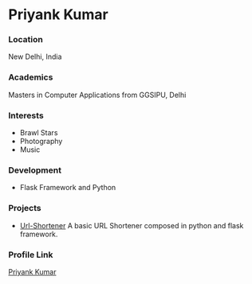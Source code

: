 # Priyank Kumar

### Location

New Delhi, India

### Academics

Masters in Computer Applications from GGSIPU, Delhi

### Interests

- Brawl Stars
- Photography
- Music

### Development

- Flask Framework and Python

### Projects

- [Url-Shortener](https://github.com/priyankkumar218/url-shortner) A basic URL Shortener composed in python and flask framework.

### Profile Link

[Priyank Kumar](https://github.com/priyankkumar218/)
